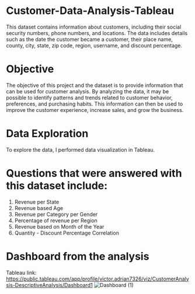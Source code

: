 # Customer-Data-Analysis-Tableau

This dataset contains information about customers, including their social security numbers, 
phone numbers, and locations. The data includes details such as the date the customer became 
a customer, their place name, county, city, state, zip code, region, username, and discount percentage.

# Objective

The objective of this project and the dataset is to provide information that can be used for customer analysis. 
By analyzing the data, it may be possible to identify patterns and trends related to customer behavior, 
preferences, and purchasing habits. This information can then be used to improve the customer experience, 
increase sales, and grow the business.

# Data Exploration

To explore the data, I performed data visualization in Tableau. 

# Questions that were answered with this dataset include:

  1. Revenue per State
  2. Revenue based Age
  3. Revenue per Category per Gender
  4. Percentage of revenue per Region
  5. Revenue based on Month of the Year
  6. Quantity - Discount Percentage Correlation
  
 # Dashboard from the analysis
   Tableau link: https://public.tableau.com/app/profile/victor.adrian7326/viz/CustomerAnalysis-DescriptiveAnalysis/Dashboard1
  ![Dashboard (1)](https://user-images.githubusercontent.com/75166160/232820222-ce5c6eb4-48c7-46ce-b6d5-dfce29dbedaf.png)
